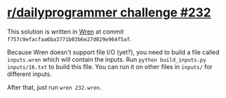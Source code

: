 # [r/dailyprogrammer challenge #232](https://redd.it/3l61vx)

This solution is written in [Wren](http://wren.io) at commit `f757c9efacfaa6ba3771b03b6e27d029e964f5af`.

Because Wren doesn't support file I/O (yet?), you need to build a file called `inputs.wren` which will contain the inputs. Run `python build_inputs.py inputs/16.txt` to build this file. You can run it on other files in `inputs/` for different inputs.

After that, just run `wren 232.wren`.
